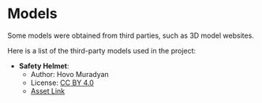 # Models

Some models were obtained from third parties, such as 3D model websites.

Here is a list of the third-party models used in the project:

- **Safety Helmet**:
    - Author: Hovo Muradyan
    - License: [CC BY 4.0](https://creativecommons.org/licenses/by/4.0/) 
    - [Asset Link](https://sketchfab.com/3d-models/safety-helmet-f9c17905f17a45d885442ebace25a66f)